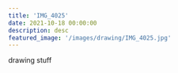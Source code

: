 ```yaml
---
title: 'IMG_4025'
date: 2021-10-18 00:00:00
description: desc
featured_image: '/images/drawing/IMG_4025.jpg'
---
```


drawing stuff